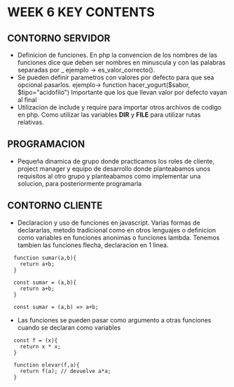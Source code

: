 # WEEK 6 KEY CONTENTS

## CONTORNO SERVIDOR

- Definicion de funciones. En php la convencion de los nombres de las funciones
  dice que deben ser nombres en minuscula y con las palabras separadas por \_
  ejemplo -> es_valor_correcto().
- Se pueden definir parametros con valores por defecto para que sea opcional
  pasarlos. ejemplo-> function hacer_yogurt($sabor, $tipo="acidofilo")
  Importante que los que llevan valor por defecto vayan al final
- Utilizacion de include y require para importar otros archivos de codigo en php.
  Como utilizar las variables **DIR** y **FILE** para utilizar rutas relativas.

## PROGRAMACION

- Pequeña dinamica de grupo donde practicamos los roles de cliente, project manager
  y equipo de desarrollo donde planteabamos unos requisitos al otro grupo y planteabamos
  como implementar una solucion, para posteriormente programarla

## CONTORNO CLIENTE

- Declaracion y uso de funciones en javascript. Varias formas de declararlas, metodo
  tradicional como en otros lenguajes o definicion como variables en funciones anonimas
  o funciones lambda. Tenemos tambien las funciones flecha, declaracion en 1 linea.

```
  function sumar(a,b){
    return a+b;
  }

  const sumar = (a,b){
    return a+b;
  }

  const sumar = (a,b) => a+b;
```

- Las funciones se pueden pasar como argumento a otras funciones cuando se declaran como
  variables

```
  const f = (x){
    return x * x;
  }

  function elevar(f,a){
    return f(a); // devuelve a*a;
  }
```
